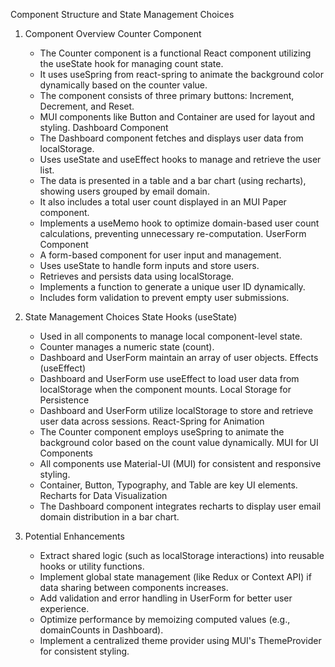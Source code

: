 Component Structure and State Management Choices

1. Component Overview
   Counter Component

   - The Counter component is a functional React component utilizing the useState hook for managing count state.
   - It uses useSpring from react-spring to animate the background color dynamically based on the counter value.
   - The component consists of three primary buttons: Increment, Decrement, and Reset.
   - MUI components like Button and Container are used for layout and styling.
     Dashboard Component
   - The Dashboard component fetches and displays user data from localStorage.
   - Uses useState and useEffect hooks to manage and retrieve the user list.
   - The data is presented in a table and a bar chart (using recharts), showing users grouped by email domain.
   - It also includes a total user count displayed in an MUI Paper component.
   - Implements a useMemo hook to optimize domain-based user count calculations, preventing unnecessary re-computation.
     UserForm Component
   - A form-based component for user input and management.
   - Uses useState to handle form inputs and store users.
   - Retrieves and persists data using localStorage.
   - Implements a function to generate a unique user ID dynamically.
   - Includes form validation to prevent empty user submissions.

2. State Management Choices
   State Hooks (useState)

   - Used in all components to manage local component-level state.
   - Counter manages a numeric state (count).
   - Dashboard and UserForm maintain an array of user objects.
     Effects (useEffect)
   - Dashboard and UserForm use useEffect to load user data from localStorage when the component mounts.
     Local Storage for Persistence
   - Dashboard and UserForm utilize localStorage to store and retrieve user data across sessions.
     React-Spring for Animation
   - The Counter component employs useSpring to animate the background color based on the count value dynamically.
     MUI for UI Components
   - All components use Material-UI (MUI) for consistent and responsive styling.
   - Container, Button, Typography, and Table are key UI elements.
     Recharts for Data Visualization
   - The Dashboard component integrates recharts to display user email domain distribution in a bar chart.

3. Potential Enhancements
   - Extract shared logic (such as localStorage interactions) into reusable hooks or utility functions.
   - Implement global state management (like Redux or Context API) if data sharing between components increases.
   - Add validation and error handling in UserForm for better user experience.
   - Optimize performance by memoizing computed values (e.g., domainCounts in Dashboard).
   - Implement a centralized theme provider using MUI's ThemeProvider for consistent styling.
